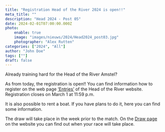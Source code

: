 ```yaml
---
title: "Registration Head of the River 2024 is open!!"
meta_title: ""
description: "Head 2024 - Post 05"
date: 2024-02-01T07:00:00.000Z
photo:
    enable: true
    image: "images/nieuws/2024/Head2024_post03.jpg"
    photographer: "Alex Rutten"
categories: ["2024", "All"]
author: "John Doe"
tags: [""]
draft: false
---
```

Already training hard for the Head of the River Amstel? 

As from today, the registration is open!! You can find information how to register on the web page [‘Entries’](../../../deelnemers/inschrijving/) of the Head of the River website. Registration closes on March 1 at 11:59 p.m.

It is also possible to rent a boat. If you have plans to do it, here you can find some information.

The draw will take place in the week prior to the match. On the [Draw page](../../../deelnemers/loting/) on the website you can find out when your race will take place.